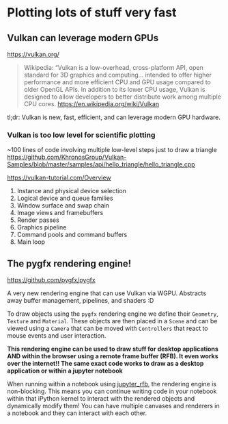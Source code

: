 # Plotting lots of stuff very fast

## Vulkan can leverage modern GPUs

https://vulkan.org/
> Wikipedia: “Vulkan is a low-overhead, cross-platform API, open standard for 3D graphics and computing… intended to offer higher performance and more efficient CPU and GPU usage compared to older OpenGL APIs. In addition to its lower CPU usage, Vulkan is designed to allow developers to better distribute work among multiple CPU cores.
https://en.wikipedia.org/wiki/Vulkan

tl;dr: Vulkan is new, fast, efficient, and can leverage modern GPU hardware.

### Vulkan is too low level for scientific plotting

~100 lines of code involving multiple low-level steps just to draw a triangle\
https://github.com/KhronosGroup/Vulkan-Samples/blob/master/samples/api/hello_triangle/hello_triangle.cpp

https://vulkan-tutorial.com/Overview

1. Instance and physical device selection
2. Logical device and queue families
3. Window surface and swap chain
4. Image views and framebuffers
5. Render passes
6. Graphics pipeline
7. Command pools and command buffers
8. Main loop

## The pygfx rendering engine!
https://github.com/pygfx/pygfx

A very new rendering engine that can use Vulkan via WGPU. Abstracts away buffer management, pipelines, and shaders :D 

To draw objects using the `pygfx` rendering engine we define their `Geometry`, `Texture` and `Material`. 
These objects are then placed in a `Scene` and can be viewed using a `Camera` that can be moved with `Controllers` that react to mouse events 
and user interaction.

**This rendering engine can be used to draw stuff for desktop applications AND within the browser using a remote frame buffer (RFB). 
It even works over the internet!! The same exact code works to draw as a desktop application or within a jupyter notebook**

When running within a notebook using [jupyter_rfb](https://github.com/vispy/jupyter_rfb), the rendering engine is non-blocking. 
This means you can continue writing code in your notebook within that iPython kernel to interact with the rendered objects and 
dynamically modify them! You can have multiple canvases and renderers in a notebook and they can interact with each other.


